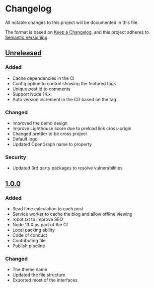 # Changelog

All notable changes to this project will be documented in this file.

The format is based on [Keep a Changelog](https://keepachangelog.com/en/1.0.0/),
and this project adheres to [Semantic Versioning](https://semver.org/spec/v2.0.0.html).

## [Unreleased]

### Added

-   Cache dependencies in the CI
-   Config option to control showing the featured tags
-   Unique post id to comments
-   Support Node 14.x
-   Auto version increment in the CD based on the tag

### Changed

-   Improved the demo design
-   Improve Lighthouse score due to preload link cross-origin
-   Changed prettier to be cross project
-   Default logo
-   Updated OpenGraph name to property

### Security

-   Updated 3rd party packages to resolve vulnerabilities

## [1.0.0]

### Added

-   Read time calculation to each post
-   Service worker to cache the blog and allow offline viewing
-   robot.txt to improve SEO
-   Node 13.X as part of the CI
-   Local packing ability
-   Code of conduct
-   Contributing file
-   Publish pipeline

### Changed

-   The theme name
-   Updated the file structure
-   Exported most of the interfaces

[unreleased]: https://github.com/baradm100/gatsby-theme-admonation/compare/v1.0.0...HEAD
[1.0.0]: https://github.com/nehalist/gatsby-theme-nehalem/compare/master...baradm100:v1.0.0
